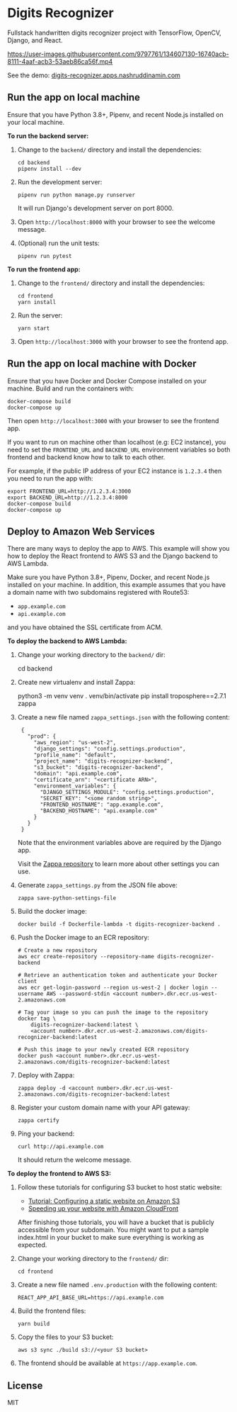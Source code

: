 Digits Recognizer
=================

Fullstack handwritten digits recognizer project with TensorFlow, OpenCV, Django, and React.


https://user-images.githubusercontent.com/9797761/134607130-16740acb-8111-4aaf-acb3-53aeb86ca56f.mp4

See the demo: [digits-recognizer.apps.nashruddinamin.com](https://digits-recognizer.apps.nashruddinamin.com)

Run the app on local machine
----------------------------

Ensure that you have Python 3.8+, Pipenv, and recent Node.js installed on your local machine.

**To run the backend server:**

1.  Change to the `backend/` directory and install the dependencies:

        cd backend
        pipenv install --dev

2.  Run the development server:

        pipenv run python manage.py runserver

    It will run Django's development server on port 8000.
        
3.  Open `http://localhost:8000` with your browser to see the welcome message.

4.  (Optional) run the unit tests:

        pipenv run pytest

**To run the frontend app:**

1.  Change to the `frontend/` directory and install the dependencies:

        cd frontend
        yarn install

2.  Run the server:

        yarn start

3.  Open `http://localhost:3000` with your browser to see the frontend app.

Run the app on local machine with Docker
----------------------------------------

Ensure that you have Docker and Docker Compose installed on your machine. Build and 
run the containers with:

    docker-compose build
    docker-compose up

Then open `http://localhost:3000` with your browser to see the frontend app.

If you want to run on machine other than localhost (e.g: EC2 instance), you need to 
set the `FRONTEND_URL` and `BACKEND_URL` environment variables so both frontend and 
backend know how to talk to each other.

For example, if the public IP address of your EC2 instance is `1.2.3.4` then you need 
to run the app with:

    export FRONTEND_URL=http://1.2.3.4:3000 
    export BACKEND_URL=http://1.2.3.4:8000 
    docker-compose build
    docker-compose up


Deploy to Amazon Web Services
-----------------------------

There are many ways to deploy the app to AWS. This example will show you how to deploy 
the React frontend to AWS S3 and the Django backend to AWS Lambda.

Make sure you have Python 3.8+, Pipenv, Docker, and recent Node.js installed on your 
machine. In addition, this example assumes that you have a domain name with two subdomains
registered with Route53:

- `app.example.com`
- `api.example.com`

and you have obtained the SSL certificate from ACM.

**To deploy the backend to AWS Lambda:**

1. Change your working directory to the `backend/` dir:

    cd backend
    
1. Create new virtualenv and install Zappa:

    python3 -m venv venv
    . venv/bin/activate
    pip install troposphere==2.7.1 zappa

1. Create a new file named `zappa_settings.json` with the following content:

        {
          "prod": {
            "aws_region": "us-west-2",
            "django_settings": "config.settings.production",
            "profile_name": "default",
            "project_name": "digits-recognizer-backend",
            "s3_bucket": "digits-recognizer-backend",
            "domain": "api.example.com",
            "certificate_arn": "<certificate ARN>",
            "environment_variables": {
              "DJANGO_SETTINGS_MODULE": "config.settings.production",
              "SECRET_KEY": "<some random string>",
              "FRONTEND_HOSTNAME": "app.example.com",
              "BACKEND_HOSTNAME": "api.example.com"
            }
          }
        }

    Note that the environment variables above are required by the Django app.

    Visit the [Zappa repository](https://github.com/zappa/Zappa) to learn more about other 
    settings you can use.

1.  Generate `zappa_settings.py` from the JSON file above:

        zappa save-python-settings-file

1.  Build the docker image:

        docker build -f Dockerfile-lambda -t digits-recognizer-backend .

1.  Push the Docker image to an ECR repository: 

        # Create a new repository
        aws ecr create-repository --repository-name digits-recognizer-backend

        # Retrieve an authentication token and authenticate your Docker client 
        aws ecr get-login-password --region us-west-2 | docker login --username AWS --password-stdin <account number>.dkr.ecr.us-west-2.amazonaws.com

        # Tag your image so you can push the image to the repository
        docker tag \
            digits-recognizer-backend:latest \
            <account number>.dkr.ecr.us-west-2.amazonaws.com/digits-recognizer-backend:latest

        # Push this image to your newly created ECR repository
        docker push <account number>.dkr.ecr.us-west-2.amazonaws.com/digits-recognizer-backend:latest

1.  Deploy with Zappa:

        zappa deploy -d <account number>.dkr.ecr.us-west-2.amazonaws.com/digits-recognizer-backend:latest

1.  Register your custom domain name with your API gateway:

        zappa certify

1.  Ping your backend:

        curl http://api.example.com

    It should return the welcome message.


**To deploy the frontend to AWS S3:**

1.  Follow these tutorials for configuring S3 bucket to host static website:
    - [Tutorial: Configuring a static website on Amazon S3](https://docs.aws.amazon.com/AmazonS3/latest/userguide/HostingWebsiteOnS3Setup.html)
    - [Speeding up your website with Amazon CloudFront](https://docs.aws.amazon.com/AmazonS3/latest/userguide/website-hosting-cloudfront-walkthrough.html)

    After finishing those tutorials, you will have a bucket that is publicly accessible from your subdomain.
    You might want to put a sample index.html in your bucket to make sure everything is working as expected.

1.  Change your working directory to the `frontend/` dir:

        cd frontend

1.  Create a new file named `.env.production` with the following content:

        REACT_APP_API_BASE_URL=https://api.example.com

1.  Build the frontend files:

        yarn build 

1.  Copy the files to your S3 bucket:

        aws s3 sync ./build s3://<your S3 bucket>

1.  The frontend should be available at `https://app.example.com`.

License
-------
MIT
